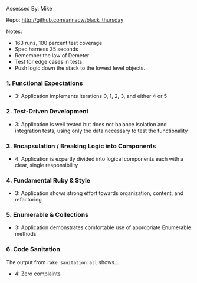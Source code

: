 Assessed By: Mike

Repo: http://github.com/annacw/black_thursday

Notes:
* 163 runs, 100 percent test coverage
* Spec harness 35 seconds 
* Remember the law of Demeter
* Test for edge cases in tests.
* Push logic down the stack to the lowest level objects.


### 1. Functional Expectations
* 3: Application implements iterations 0, 1, 2, 3, and either 4 or 5

### 2. Test-Driven Development

* 3: Application is well tested but does not balance isolation and integration tests, using only the data necessary to test the functionality

### 3. Encapsulation / Breaking Logic into Components

* 4: Application is expertly divided into logical components each with a clear, single responsibility

### 4. Fundamental Ruby & Style

* 3:  Application shows strong effort towards organization, content, and refactoring

### 5. Enumerable & Collections

* 3: Application demonstrates comfortable use of appropriate Enumerable methods

### 6. Code Sanitation

The output from `rake sanitation:all` shows...

* 4: Zero complaints
